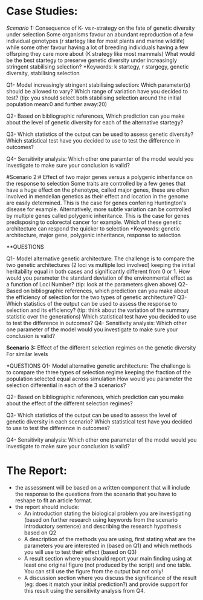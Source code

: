 #                                                Case Studies:

*Scenario 1:* Consequence of K- vs r-strategy on the fate of genetic diversity under selection
 Some organisms favour an abundant reproduction of a few individual genotypes (r startegy like for most plants and marine wildlife) while some other favour having a lot of breeding individuals having a few offsrping they care more about (K strategy like most mammals)
 What would be the best startegy to preserve genetic diversity under increasingly stringent stabilising selection?
*Keywords: k startegy, r stargegy, genetic diversity, stabilising selection

Q1- Model increasingly stringent stabilising selection:
	Which parameter(s) should be allowed to vary?
	Which range of variation have you decided to test? (tip: you should select both stabilising selection around the initial population mean:0 and further away:20)

Q2- Based on bibliographic references, Which prediction can you make about the level of genetic diversity for each of the alternative startegy?

Q3- Which statistics of the output can be used to assess genetic diversity?
	Which statistical test have you decided to use to test the difference in outcomes?

Q4- Sensitivity analysis:
  Which other one paramter of the model would you investigate to make sure your conclusion is valid?

#Scenario 2:# Effect of two major genes versus a polygenic inheritance on the response to selection
Some traits are controlled by a few genes that have a huge effect on the phenotype, called major genes, these are often involved in mendelian genetics as their effect and location in the genome are easily determined. This is the case for genes confering Huntington's disease for example. Alternatively, more subtle variation can be controlled by multiple genes called polygenic inheritance. This is the case for genes predisposing to colorectal cancer for example.
Which of these genetic architecture can respond the quicker to selection
*Keywords: genetic architecture, major gene, polygenic inheritance, response to selection

**QUESTIONS

Q1- Model alternative genetic architecture:
	The challenge is to compare the two genetic architectures (2 loci vs multiple loci involved) keeping the initial heritability equal in both cases and significantly different from 0 or 1.
	How would you parameter the standard deviation of the environmental effect as a function of Loci Number? (tip: look at the parameters given above)
Q2- Based on bibliographic references, which prediction can you make about the efficiency of selection for the two types of genetic architecture?
Q3- Which statistics of the output can be used to assess the response to selection and its efficiency? (tip: think about the variation of the summary statistic over the generations)
	Which statistical test have you decided to use to test the difference in outcomes?
Q4- Sensitivity analysis:
	Which other one parameter of the model would you investigate to make sure your conclusion is valid?

**Scenario 3:** Effect of the different selection regimes on the genetic diversity
For similar levels

*QUESTIONS
Q1- Model alternative genetic architecture:
	The challenge is to compare the three types of selection regime keeping the fraction of the population selected equal across simulation
	How would you parameter the selection differential in each of the 3 scenarios?

Q2- Based on bibliographic references, which prediction can you make about the effect of the different selection regimes?

Q3- Which statistics of the output can be used to assess the level of genetic diversity in each scenario?
	Which statistical test have you decided to use to test the difference in outcomes?

Q4- Sensitivity analysis:
	Which other one parameter of the model would you investigate to make sure your conclusion is valid?


# The Report:
* the assessment will be based on a written component that will include the response to the questions from the scenario that you have to reshape to fit an article format.
* the report should include:
 	- An introduction stating the biological problem you are investigating (based on further research using keywords from the scenario introductory sentence) and describing the research hypothesis based on Q2
 	- A description of the methods you are using, first stating what are the parameters you are interested in (based on Q1) and which methods you will use to test their effect (based on Q3)
	- A result section where you should report your main finding using at least one original figure (not produced by the script) and one table. You can still use the figure from the output but not only!
	- A discussion section where you discuss the significance of the result (eg: does it match your initial prediction?) and provide support for this result using the sensitivity analysis from Q4.
 
